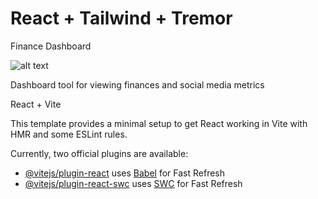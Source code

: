 # React + Tailwind + Tremor

Finance Dashboard

![alt text]([https://github.com/[username]/[reponame]/blob/[branch]/image.jpg?raw=true](https://github.com/andrejs-is-on-the-computer/react-dash-tremor-tailwind/blob/main/financedashboard.png?raw=true))

Dashboard tool for viewing finances and social media metrics




React + Vite

This template provides a minimal setup to get React working in Vite with HMR and some ESLint rules.

Currently, two official plugins are available:

- [@vitejs/plugin-react](https://github.com/vitejs/vite-plugin-react/blob/main/packages/plugin-react/README.md) uses [Babel](https://babeljs.io/) for Fast Refresh
- [@vitejs/plugin-react-swc](https://github.com/vitejs/vite-plugin-react-swc) uses [SWC](https://swc.rs/) for Fast Refresh
